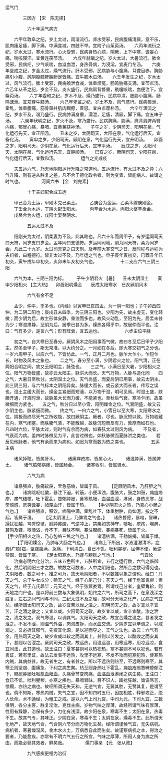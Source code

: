 <!-- { "loadSidebar": true } -->

运气门

　　　　三因方 【宋　陈无择】

　　　　　六十年运气病方

　　六甲年敦阜之纪，岁土太过，雨湿流行。肾水受邪，民病腹痛清厥，意不乐，肌肉痿足痿，脚下痛，中满食减，四肢不举。宜附子山茱萸汤。　　六丙年流衍之纪，岁水太过，寒水流行。心火受邪，民病身热心烦，阴厥，上下中寒，谵妄心痛，喘咳寝汗。宜黄连茯苓汤。　　六戊年赫曦之纪。岁火太过，大暑流行。肺金受邪，民病疟，少气咳喘，血溢血泄，身热骨病，为浸淫。宜麦门冬汤。　　六庚年坚成之纪，岁金太过，燥气流行。肝木受邪，民病胁与小腹痛，耳聋目赤，胸胁痛引小腹，尻阴股膝脾腨胻足皆痛。宜牛膝木瓜汤。　　六壬年发生之纪，岁木太过，风气流行。脾土受邪，民病飧泄食减，体重烦冤，肠鸣胁痛支满。宜苓朮汤。　　六乙年从革之纪，岁金不及，炎火盛行。民病肩背瞀重，鼽嚏咳喘，血便注下。宜紫菀汤。　　六丁年委和之纪，岁木不及，燥乃盛行。民病中清，胠胁小腹痛，肠鸣溏泄。宜苁蓉牛膝汤。　　六己年卑监之纪，岁土不及，风气盛行。民病飧泄、霍乱，体重腹痛，筋骨繇并肌肉瞤瘛，善怒。宜白朮厚朴汤。　　六辛年涸流之纪，岁水不及，湿乃盛行。民病肿满身重，濡泄，足痿，清厥，脚下痛。宜五味子汤。　　六癸年伏明之纪，岁火不及，寒乃盛行。民病胸痛，胁满，膺背肩脾两臂内痛，郁冒心痛，暴喑。宜黄芪茯神汤。　　子午之岁，少阴司天，阳明在泉，气化运行先天，宜正阳汤。　　丑未之岁，太阴司天，大阳在泉，气化运行后天，宜备化汤。　　寅申之岁，少阳司天，厥阴在泉，气化运行先天，宜升明汤。　　卯酉之岁，阳明司天，少阴在泉，气化运行后天，宜审平汤。　　辰戌之岁，太阳司天，太阴在泉，气化运行先天，宜静顺汤。　　巳亥之岁，厥阴司天，少阳在泉，气化运行后天，宜敷和汤。
　　　　　运气之变成疫

　　夫五运六气，乃天地阴阳运行升降之常道也。五运流行，有太过不及之异；六气升降，则有逆从胜复之差。凡不合于德化政令者，则为变眚，皆能病人。故谓之时气也。
　　　　河间六书 【金　刘完素】

　　　　　十干夫妇配合成五运

　　甲己合为土运，甲刚木克己柔土。
　　乙庚合为金运，乙柔木嫁庚刚金。
　　丁壬合为木运，丁阴火配壬阳水。
　　丙辛合为水运，丙阳火娶辛柔金。
　　戊癸合为火运，戊阳士娶癸阴水。

　　　　　五运太过不及

　　阳刚夫为太过，阴柔妻为不及，此其略也。凡六十年而周甲子，有岁运同司天曰天符，同岁支曰岁会。孟年同曰支德符。岁运同司地，刚为同天符，柔为同岁会。凡此二十九岁。太过司天克之曰天刑。及年前大寒交气之日，反时程与运程为夫妇者，曰程德符。皆非太过不及，乃年运之气也。申子辰年寅初交，巳酉丑年巳初交，寅午戌年申初交，亥卯未年亥初交气也。
　　　　　十二支应六气三阴三阳

　　六气为本，三阴三阳为标。
　　子午少阴君火 【暑】 　丑未太阴湿土　　寅申少阳相火 【主大热】 　卯酉阳明燥金　　辰戌太阳寒水　巳亥厥阴风木

　　　　　六气有余不足

　　孟少，仲平，季多也。《内经》以寅申巳亥四孟，为一阴一阳也；子午卯酉四仲，为二阴二阳也；辰戌丑未四季，为三阴三阳也。少阳为先，故主虚无，变化轻微；而少阴为后，故主形体安静，重浊而多也。故风火动乱，至阳为先，居孟未甚为少；寒湿肃静，至阴为后，居季已甚为多。燥热各得乎中，故居仲而平也。注曰：气有多少，是言六气；形有旺衰，言五运也。
　　　　　六步主位平脉

　　初之气，自大寒日至春分。厥阴风木之阳用事而气微，故曰冬至后日甲子少阳主。然冬至甲子，斯无常准，以大约分之。一月如在冬后，即大寒交初气之分也。一岁六周甲子，以应六气，下皆仿此。一气，正月二月也。脉乍大乍小，乍短乍长，时物及风木之象也。　　二之气，春分至小满，少阴君火之位。阳气清，正在两阳合明之间，故又云阳明主，脉弦也。　　三之气，小满日至大暑，少阳相火之位。阳气万物皆盛，故亦云太阳主，脉洪大而长。天气万物，人脉与造化同　　四之气，大暑日至秋分。太阴湿土之位。天气尚盛，而夏后阴已用事，故云太阴主。此三阴三阳，与六气标本之阴阳异矣。脉缓大而长，或云紧大而长者，传写之误也。湿土主缓大而长，燥金主紧细而短濇，以万物干湿，明可见焉。时湿土盛，肤腠开通，汗液时泄，故脉虽大长而力缓，不能紧也。至秋后气衰，寒冷乍闭，故虽微细而力紧也。　　五之气，秋分日以至小雪，阳明燥金之位。气衰阴盛，故又云少阴主也，脉紧细而微。　　终之气，一曰六之气，小雪日以至大寒，太阳寒水之位。阴极而终尽天气之所收隐，故曰厥阴主。厥者，尽也。脉沉短以敦。万物收藏在内，寒气闭塞，而肤腠气液，不能散越，故脉沉短而反有力，敦厚而如石也。　　凡四时六位，平脉太过，则时气有余而为病，如春弦太过则风为病。　　不及者，气衰而为病。盖四时脉微见为平，此言过微也。如秋脉微而夏脉洪之类也。　　若反见他脉者，他气有余而来为病也。如迟为寒而数为热之类也。
　　　　　五运主病

　　诸风掉眩，皆属肝木。
　　诸痛痒疮疡，皆属心火。
　　诸湿肿满，皆属脾土。
　　诸气膹郁病痿，皆属肺金。
　　诸寒收引，皆属肾水。

　　　　　六气为病

　　诸暴强直，肢痛软戾，里急筋缩，皆属于风。　　 【足厥阴风木，乃肝胆之气也。】　　诸病喘呕吐酸，暴注下迫，转筋，小便浑浊，腹胀大，鼓之如鼓，痈疽疡疹，瘤气结核，吐下霍乱，瞀郁肿胀，鼻塞鼽衄，血溢血泄，淋闭，身热恶寒，战栗惊惑，悲笑谵妄，衄蔑血汗，皆属于热。　　 【手少阴君火之热，乃真心小肠之气也。】　　诸痉强直，积饮，痞隔中满，霍乱吐下，体重胕肿，肉如泥，按之不起，皆属于湿。　　 【足太阴湿土，乃脾胃之气也。】　　诸热瞀瘛，暴喑，冒昧，躁扰狂越，骂詈惊骇，胕肿疼酸，气逆冲上，禁栗如丧神守，嚏呕，疮疡，喉痹，耳鸣及聋，呕涌溢，食不下，目昧不明，暴注瞤瘛，暴病暴死，皆属于火。　　 【手少阳相火之热，乃心包络三焦之气也。】　　诸濇枯涸，干劲皴揭，皆属于燥。
　　 【手阳明燥金，乃肺与大肠之气也。】　　诸病上下所出，水液澄澈清冷，症瘕(疒颓)疝，坚痞腹满，急痛，下利清白，食已不饥，吐利腥秽，屈伸不便，厥逆禁固，皆属于寒。　　【足太阳寒水，乃肾与膀胱之气也。】
　　　　　气宜论
　　治病必明六化分治，五味五色所主，五脏所宜，五行之运行数，六气之临御化，然后明阴阳三才之数。故数之可数者，人中之阴阳也，然所合之数可得见也。夫阴阳者，数之可十，推之可万，故天地阴阳者，不以数推以象之谓也。经曰：丹天之气，总于牛女戊分；黅天之气，经于心尾己分；苍天之气，经于危室鬼柳；素天之气，经于亢氏昴毕；元天之气，经于张翼娄胃。所谓戊己分者，奎壁角轸，则天地之门户也。是以将前三数与大象俱明，始终之六气，所司之高下，在泉浅深之胜复，左右之间气同与不同，三纪太过不及之理，故可分天地之化产，民病之气宜矣。经所谓太阳司天之政，故岁宜苦以燥之温之。阳明司天之政，故岁宜以辛宜苦，汗之清之散之；又宜以咸。少阳司天之政，故岁宜以咸，宜辛宜酸，渗之泄之，溃之发之。观气寒温，以调其气。太阳司天之政，故宜苦燥之温之，甚者发之泄之。不发不泄，则温气外溢，肉溃皮拆，而水血交流。少阴岁宜以辛调之，以咸润之，又必折其郁气，先资其化源，是以迎而夺之，王气之法也。故云：六气有余，用热司天之政，故岁宜咸以软之而调其上，甚则以苦发之，以酸收之而安其下，甚则以苦泄之。厥阴司天之政，故远热，用温远温，用寒远寒，用凉远凉，食宜同法，此其道也。故王注曰：夏寒甚则可以热犯热，寒不甚则不可以犯也。若有表证，若有里证，故法云发表不远热，攻里不远寒，不发不攻而犯寒犯热，使寒热内贼，其病益甚。故无者生之，有者甚之。所以不远热则热至，不远寒则寒至，其寒至则坚痞、腹痛急、下利之病生矣。热至则身热吐下霍乱，痈疽疮疡瞀昧昏郁注下，瞤瘛肿胀吐呕鼽血衄血，头痛骨节变肉痛，血溢血泄淋闭之病生矣。王注曰：食已不饥，吐利腥秽，亦寒之疾也。暴喑冒昧，目不识人，躁扰狂越，谵语骂詈，惊癎，亦热之病也。故经所谓无失天和，无逆气宜，无翼其胜，无赞其复，是谓至也。倘不知斯，寒热内贼，失气之宜，因不知四时五行，因加相胜，释邪攻正，绝人长命。术不通经，为粗工之戒。是以六气上司九宫，中司九元，下司九宜，三数俱明，各分主客，胜复淫治，克伐主病，岁物气味之厚薄，故经所谓气味有厚薄，性用有躁静，治保有多少，力化有浅深。故少阳在泉，寒毒不生；太阳在泉，热毒不生。故其气专，其味正。少阴在泉，寒毒不生；太阴在泉，燥毒不生。此所谓天化地产，故天地气合，气合则六节分而万物化生矣。经所谓谨候气宜，无失病机。病机者，寒暑燥湿风，金木水火土，万病悉自此而生矣。故谨察病机之本，得治之要者，乃能愈疾。亦常有不明六气五行之所宜，气味之厚薄，所用人身为病之所由，而能必获其效者，鮮矣哉。
　　　　儒门事亲 【元　张从政】

　　　　　九气感疾更相为治衍

